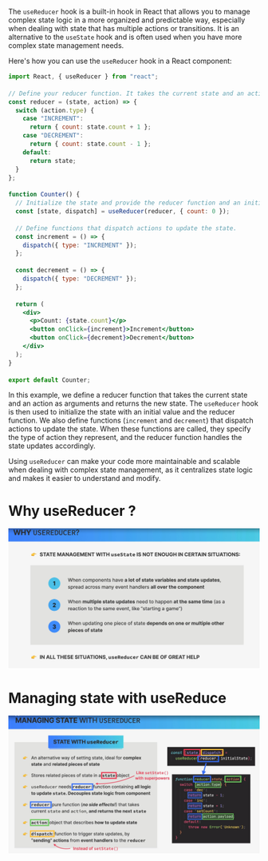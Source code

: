 The `useReducer` hook is a built-in hook in React that allows you to manage complex state logic in a more organized and predictable way, especially when dealing with state that has multiple actions or transitions. It is an alternative to the `useState` hook and is often used when you have more complex state management needs.

Here's how you can use the `useReducer` hook in a React component:

```jsx
import React, { useReducer } from "react";

// Define your reducer function. It takes the current state and an action as arguments and returns the new state.
const reducer = (state, action) => {
  switch (action.type) {
    case "INCREMENT":
      return { count: state.count + 1 };
    case "DECREMENT":
      return { count: state.count - 1 };
    default:
      return state;
  }
};

function Counter() {
  // Initialize the state and provide the reducer function and an initial state.
  const [state, dispatch] = useReducer(reducer, { count: 0 });

  // Define functions that dispatch actions to update the state.
  const increment = () => {
    dispatch({ type: "INCREMENT" });
  };

  const decrement = () => {
    dispatch({ type: "DECREMENT" });
  };

  return (
    <div>
      <p>Count: {state.count}</p>
      <button onClick={increment}>Increment</button>
      <button onClick={decrement}>Decrement</button>
    </div>
  );
}

export default Counter;
```

In this example, we define a reducer function that takes the current state and an action as arguments and returns the new state. The `useReducer` hook is then used to initialize the state with an initial value and the reducer function. We also define functions (`increment` and `decrement`) that dispatch actions to update the state. When these functions are called, they specify the type of action they represent, and the reducer function handles the state updates accordingly.

Using `useReducer` can make your code more maintainable and scalable when dealing with complex state management, as it centralizes state logic and makes it easier to understand and modify.

# Why useReducer ?

![Alt text](image.png)

# Managing state with useReduce

![Alt text](image-1.png)
